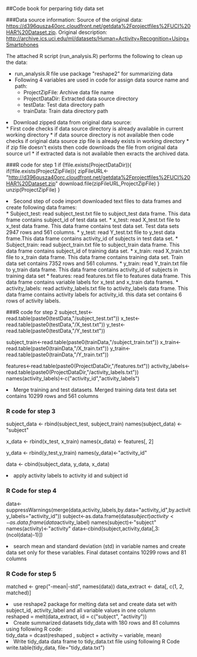 ##Code book for perparing tidy data set

###Data source information:
Source of the original data: https://d396qusza40orc.cloudfront.net/getdata%2Fprojectfiles%2FUCI%20HAR%20Dataset.zip. 
Original description: http://archive.ics.uci.edu/ml/datasets/Human+Activity+Recognition+Using+Smartphones


The attached R script (run_analysis.R) performs the following to clean up the data:

* run_analysis.R file use package "reshape2" for summarizing data
* Following 4 variables are used in code for assign data source name and path:
	* ProjectZipFile: Archive data file name
	* ProjectDataDir: Extracted data source directory
	* testData: Test data directory path
	* trainData: Train data directory path
	
<li> Download zipped data from original data source: </li>
	* First code checks if data source directory is already available in current working directory
	* if data source directory is not available then code checks if original data source zip file is already exists in working directory
	* if zip file doesn't exists then code downloads the file from original data source url
	* if extracted data is not available then exracts the archived data.

###R code for step 1
if (!file.exists(ProjectDataDir)){
  if(!file.exists(ProjectZipFile)){
    zipFileURL<-"http://d396qusza40orc.cloudfront.net/getdata%2Fprojectfiles%2FUCI%20HAR%20Dataset.zip"
    download.file(zipFileURL,ProjectZipFile)
  }
  unzip(ProjectZipFile)
}
	
<li> Second step of code import downloaded text files to data frames and create following data frames: </li>
	* Subject_test: read subject_test.txt file to subject_test data frame. This data frame contains subject_id of test data set.
	* x_test: read X_test.txt file to x_test data frame. This data frame contains test data set. Test data sets 2947 rows and 561 columns.
	* y_test: read Y_test.txt file to y_test data frame.This data frame contains activity_id of subjects in test data set.
	* Subject_train: read subject_train.txt file to subject_train data frame. This data frame contains subject_id of training data set.
	* x_train: read X_train.txt file to x_train data frame. This data frame contains training data set. Train data set contains 7352 rows and 561 columns.
	* y_train: read Y_train.txt file to y_train data frame. This data frame contains activity_id of subjects in training data set
	* features: read features.txt file to features data frame. This data frame contains variable labels for x_test and x_train data frames.
	* activity_labels: read activity_labels.txt file to activity_labels data frame. This data frame contains activity labels for activity_id. this data set contains 6 rows of activity labels.

###R code for step 2
subject_test<-read.table(paste0(testData,"/subject_test.txt"))
x_test<-read.table(paste0(testData,"/X_test.txt"))
y_test<-read.table(paste0(testData,"/Y_test.txt"))

subject_train<-read.table(paste0(trainData,"/subject_train.txt"))
x_train<-read.table(paste0(trainData,"/X_train.txt"))
y_train<-read.table(paste0(trainData,"/Y_train.txt"))

features<-read.table(paste0(ProjectDataDir,"/features.txt"))
activity_labels<-read.table(paste0(ProjectDataDir,"/activity_labels.txt"))
names(activity_labels)<-c("activity_id","activity_labels")


<li> Merge training and test datasets. Merged training data test data set contains 10299 rows and 561 columns </li>

### R code for step 3
subject_data <- rbind(subject_test, subject_train)
names(subject_data) <- "subject"

x_data <- rbind(x_test, x_train)
names(x_data) <- features[, 2]

y_data <- rbind(y_test,y_train)
names(y_data)<-"activity_id"

data <- cbind(subject_data, y_data, x_data)

<li> apply activity labels to activity id and subject id </li>

### R Code for step 4
data<-suppressWarnings(merge(data,activity_labels,by.data="activity_id",by.activity_labels="activity_id"))
subject<-as.data.frame(data$subject)
activity<-as.data.frame(data$activity_label)
names(subject)<-"subject"
names(activity)<-"activity"
data<-cbind(subject,activity,data[,3:(ncol(data)-1)])
 
<li> search mean and standard deviation (std) in variable names and create data set only for these variables. Final dataset contains 10299 rows and 81 columns </li>

### R Code for step 5
matched <- grep("-mean|-std", names(data))
data_extract <- data[, c(1, 2, matched)]

<li> use reshape2 package for melting data set and create data set with subject_id, activity_label and all variable values in one column </li>
reshaped = melt(data_extract, id = c("subject", "activity"))

<li> Create summarized datasets tidy_data with 180 rows and 81 columns using following R code: </li>
tidy_data = dcast(reshaped , subject + activity ~ variable, mean)

<li> Write tidy_data data frame to tidy_data.txt file using following R Code </li>
write.table(tidy_data, file="tidy_data.txt")

